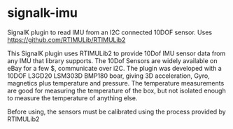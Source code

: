 # signalk-imu
SignalK plugin to read IMU from an I2C connected 10DOF sensor. Uses https://github.com/RTIMULib/RTIMULib2

This SignalK plugin uses RTIMULib2 to provide 10Dof IMU sensor data from any IMU that library supports. 
The 10Dof Sensors are widely available on eBay for a few $, communicate over i2C. The plugin was developed 
with a 10DOF L3GD20 LSM303D BMP180 boar, giving 3D acceleration, Gyro, magnetics plus temperature and pressure.
The temperature measurements are good for measuring the temperature of the box, but not isolated enough to measure
the temperature of anything else.

Before using, the sensors must be calibrated using the process provided by RTIMULib2

